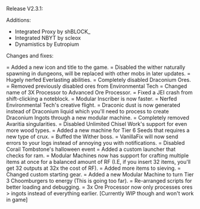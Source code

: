 Release V2.3.1:

Additions:
+ Integrated Proxy by shBLOCK_
+ Integrated NBYT by scleox
+ Dynamistics by Eutropium


Changes and fixes:

= Added a new icon and title to the game.
= Disabled the wither naturally spawning in dungeons, will be replaced with other mobs in later updates.
= Hugely nerfed Everlasting abilities.
= Completely disabled Draconium Ores.
= Removed previously disabled ores from Environmental Tech
= Changed name of 3X Processor to Advanced Ore Processor.
= Fixed a JEI crash from shift-clicking a noteblock.
= Modular Inscriber is now faster.
= Nerfed Environmental Tech's creative flight.
= Draconic dust is now generated instead of Draconium liquid which you'll need to process to create Draconium Ingots through a new modular machine.
= Completely removed Avaritia singularities.
= Disabled Unlimited Chisel Work's support for even more wood types.
= Added a new machine for Tier 6 Seeds that requires a new type of crux.
= Buffed the Wither boss.
= VanillaFix will now send errors to your logs instead of annoying you with notifications.
= Disabled Corail Tombstone's halloween event
= Added a custom launcher that checks for ram.
= Modular Machines now has support for crafting multiple items at once for a balanced amount of RF (I.E, if you insert 32 items, you'll get 32 outputs at 32x the cost of RF).
= Added more items to sieving.
= Changed custom starting gear.
= Added a new Modular Machine to turn Tier 3 Choomburgers to energy (This is going too far).
= Re-arranged scripts for better loading and debugging.
= 3x Ore Processor now only processes ores > ingots instead of everything earlier. [Currently WIP though and won't work in game]
